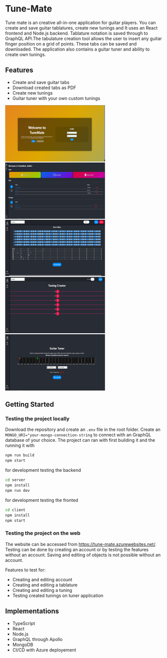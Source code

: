 # Tune-Mate

Tune mate is an creative all-in-one application for guitar players. You can create and save guitar tablatures, create new tunings and 
It uses an React frontend and Node.js backend. Tablature notation is saved through to GraphQL API.The tabulature creation tool allows the user to insert any guitar finger position on a grid of points. These tabs can be saved and downloaded.
The application also contains a guitar tuner and ability to create own tunings.

## Features
* Create and save guitar tabs
* Download created tabs as PDF
* Create new tunings
* Guitar tuner with your own custom tunings

<img src="https://github.com/EmilSuuronen/Tune-Mate/blob/tunings/res/start.png" width="320" height="180"></img>
<img src="https://github.com/EmilSuuronen/Tune-Mate/blob/tunings/res/dashboard.png" width="320" height="180"></img>
<img src="https://github.com/EmilSuuronen/Tune-Mate/blob/tunings/res/note_editor.png" width="320" height="180"></img>
<img src="https://github.com/EmilSuuronen/Tune-Mate/blob/tunings/res/tuning_creator.png" width="320" height="180"></img>
<img src="https://github.com/EmilSuuronen/Tune-Mate/blob/tunings/res/guitar_tuner.png" width="320" height="180"></img>

## Getting Started
### Testing the project locally
Download the repository and create an `.env` file in the root folder. Create an `MONGO_URI="your-mongo-connection-string` to connect with an GraphQL database of your choice.
The project can ran with first building it and the running it with
   ```bash
   npm run build
   npm start
   ```
for development testing the backend
   ```bash
   cd server
   npm install
   npm run dev
   ```
for development testing the fronted
   ```bash
   cd client
   npm install
   npm start
   ```

### Testing the project on the web

The website can be accessed from https://tune-mate.azurewebsites.net/. Testing can be done by creating an account or by testing the features without an account. Saving and editing of objects is not possible without an account.

Features to test for: 

* Creating and editing account
* Creating and editing a tablature
* Creating and editing a tuning
* Testing created tunings on tuner application 

## Implementations
* TypeScript
* React
* Node.js
* GraphQL through Apollo
* MongoDB
* CI/CD with Azure deployement
